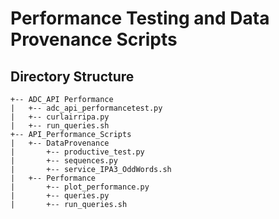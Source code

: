 # Performance Testing and Data Provenance Scripts 

## Directory Structure

    +-- ADC_API Performance 
    |   +-- adc_api_performancetest.py
    |   +-- curlairripa.py
    |   +-- run_queries.sh
    +-- API_Performance_Scripts
    |   +-- DataProvenance
    |       +-- productive_test.py	
    |       +-- sequences.py
    |       +-- service_IPA3_OddWords.sh
    |   +-- Performance
    |       +-- plot_performance.py	
    |       +-- queries.py	
    |       +-- run_queries.sh
 





